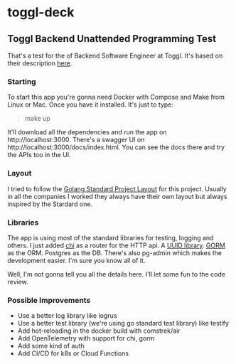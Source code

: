 # toggl-deck
## Toggl Backend Unattended Programming Test

That's a test for the of Backend Software Engineer at Toggl. It's based on their description [here](https://toggl.notion.site/Toggl-Backend-Unattended-Programming-Test-015a95428b044b4398ba62ccc72a007e).

### Starting

To start this app you're gonna need Docker with Compose and Make from Linux or Mac. 
Once you have it installed. It's just to type:

> make up

It'll download all the dependencies and run the app on http://localhost:3000. There's a swagger UI on http://localhost:3000/docs/index.html. You can see the docs there and try the APIs too in the UI.

### Layout
I tried to follow the [Golang Standard Project Layout](https://github.com/golang-standards/project-layout) for this project. Usually in all the companies I worked they always have their own layout but always inspired by the Stardard one.

### Libraries
The app is using most of the standard libraries for testing, logging and others. I just added [chi](https://github.com/go-chi/chi) as a router for the HTTP api. A [UUID library](https://github.com/gofrs/uuid). [GORM](gorm.io) as the ORM. Postgres as the DB. There's also pg-admin which makes the development easier. I'm sure you know all of it.

Well, I'm not gonna tell you all the details here. I'll let some fun to the code review.

### Possible Improvements
- Use a better log library like logrus
- Use a better test library (we're using go standard test library) like testify
- Add hot-reloading in the docker build with comstrek/air
- Add OpenTelemetry with support for chi, gorm
- Add some kind of auth 
- Add CI/CD for k8s or Cloud Functions
